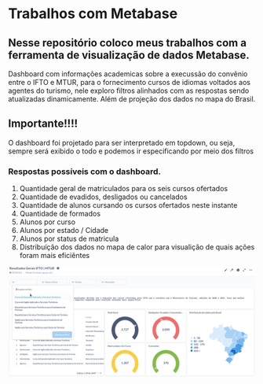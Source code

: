 # Trabalhos com Metabase

## Nesse repositório coloco meus trabalhos com a ferramenta de visualização de dados Metabase.
Dashboard com informações academicas sobre a execussão do convênio entre o IFTO e MTUR, para o fornecimento cursos de idiomas voltados aos agentes do turismo, nele exploro filtros alinhados com as respostas sendo atualizadas dinamicamente. Além de projeção dos dados no mapa do Brasil.

## Importante!!!!
O dashboard foi projetado para ser interpretado em topdown, ou seja, sempre será exibido o todo e podemos ir especificando por meio dos filtros

### Respostas possíveis com o dashboard.
1) Quantidade geral de matriculados para os seis cursos ofertados
2) Quantidade de evadidos, desligados ou cancelados
3) Quantidade de alunos cursando os cursos ofertados neste instante
4) Quantidade de formados
5) Alunos por curso
6) Alunos por estado / Cidade
7) Alunos por status de matricula
8) Distribuíção dos dados no mapa de calor para visualição de quais ações foram mais eficiêntes


![Dados](https://raw.githubusercontent.com/rodrigooporto/TrabalhosMetabase/main/ifto_mtur.gif)

